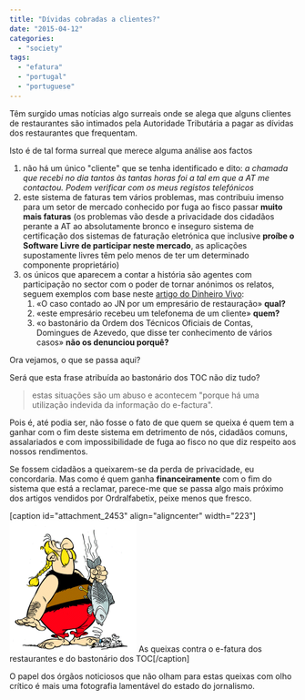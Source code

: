 ```yaml
---
title: "Dívidas cobradas a clientes?"
date: "2015-04-12"
categories: 
  - "society"
tags: 
  - "efatura"
  - "portugal"
  - "portuguese"
---
```


Têm surgido umas notícias algo surreais onde se alega que alguns clientes de restaurantes são intimados pela Autoridade Tributária a pagar as dívidas dos restaurantes que frequentam.

Isto é de tal forma surreal que merece alguma análise aos factos

1. não há um único "cliente" que se tenha identificado e dito: _a chamada que recebi no dia tantos às tantas horas foi a tal em que a AT me contactou. Podem verificar com os meus registos telefónicos_
2. este sistema de faturas tem vários problemas, mas contribuiu imenso para um setor de mercado conhecido por fuga ao fisco passar **muito mais faturas** (os problemas vão desde a privacidade dos cidadãos perante a AT ao absolutamente bronco e inseguro sistema de certificação dos sistemas de faturação eletrónica que inclusive **proíbe o Software Livre de participar neste mercado**, as aplicações supostamente livres têm pelo menos de ter um determinado componente proprietário)
3. os únicos que aparecem a contar a história são agentes com participação no sector com o poder de tornar anónimos os relatos, seguem exemplos com base neste [artigo do Dinheiro Vivo](http://m.dinheirovivo.pt/m/article?contentID=4504712):
    1. «O caso contado ao JN por um empresário de restauração» **qual?**
    2. «este empresário recebeu um telefonema de um cliente» **quem?**
    3. «o bastonário da Ordem dos Técnicos Oficiais de Contas, Domingues de Azevedo, que disse ter conhecimento de vários casos» **não os denunciou porquê?**

Ora vejamos, o que se passa aqui?

Será que esta frase atribuída ao bastonário dos TOC não diz tudo?

> estas situações são um abuso e acontecem "porque há uma utilização indevida da informação do e-factura".

Pois é, até podia ser, não fosse o fato de que quem se queixa é quem tem a ganhar com o fim deste sistema em detrimento de nós, cidadãos comuns, assalariados e com impossibilidade de fuga ao fisco no que diz respeito aos nossos rendimentos.

Se fossem cidadãos a queixarem-se da perda de privacidade, eu concordaria. Mas como é quem ganha **financeiramente** com o fim do sistema que está a reclamar, parece-me que se passa algo mais próximo dos artigos vendidos por Ordralfabetix, peixe menos que fresco.

\[caption id="attachment\_2453" align="aligncenter" width="223"\][![ordralfabetix](images/ordralfabetix.gif)](https://blog.1407.org/wp-content/uploads/2015/04/ordralfabetix.gif) As queixas contra o e-fatura dos restaurantes e do bastonário dos TOC\[/caption\]

O papel dos órgãos noticiosos que não olham para estas queixas com olho crítico é mais uma fotografia lamentável do estado do jornalismo.
